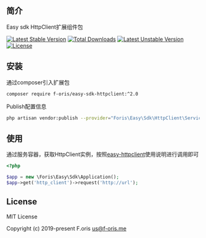 ## 简介

Easy sdk HttpClient扩展组件包

[![Latest Stable Version](https://poser.pugx.org/f-oris/easy-sdk-httpclient/v)](//packagist.org/packages/f-oris/easy-sdk-httpclient) [![Total Downloads](https://poser.pugx.org/f-oris/easy-sdk-httpclient/downloads)](//packagist.org/packages/f-oris/easy-sdk-httpclient) [![Latest Unstable Version](https://poser.pugx.org/f-oris/easy-sdk-httpclient/v/unstable)](//packagist.org/packages/f-oris/easy-sdk-httpclient) [![License](https://poser.pugx.org/f-oris/easy-sdk-httpclient/license)](//packagist.org/packages/f-oris/easy-sdk-httpclient)

## 安装

通过composer引入扩展包

```bash
composer require f-oris/easy-sdk-httpclient:^2.0
```

Publish配置信息

```bash
php artisan vendor:publish --provider="Foris\Easy\Sdk\HttpClient\ServiceProvider"
```

## 使用

通过服务容器，获取HttpClient实例，按照[easy-httpclient](https://github.com/itsanr-oris/easy-httpclient)使用说明进行调用即可

```php
<?php

$app = new \Foris\Easy\Sdk\Application();
$app->get('http_client')->request('http://url');

```

## License

MIT License

Copyright (c) 2019-present F.oris <us@f-oris.me>

